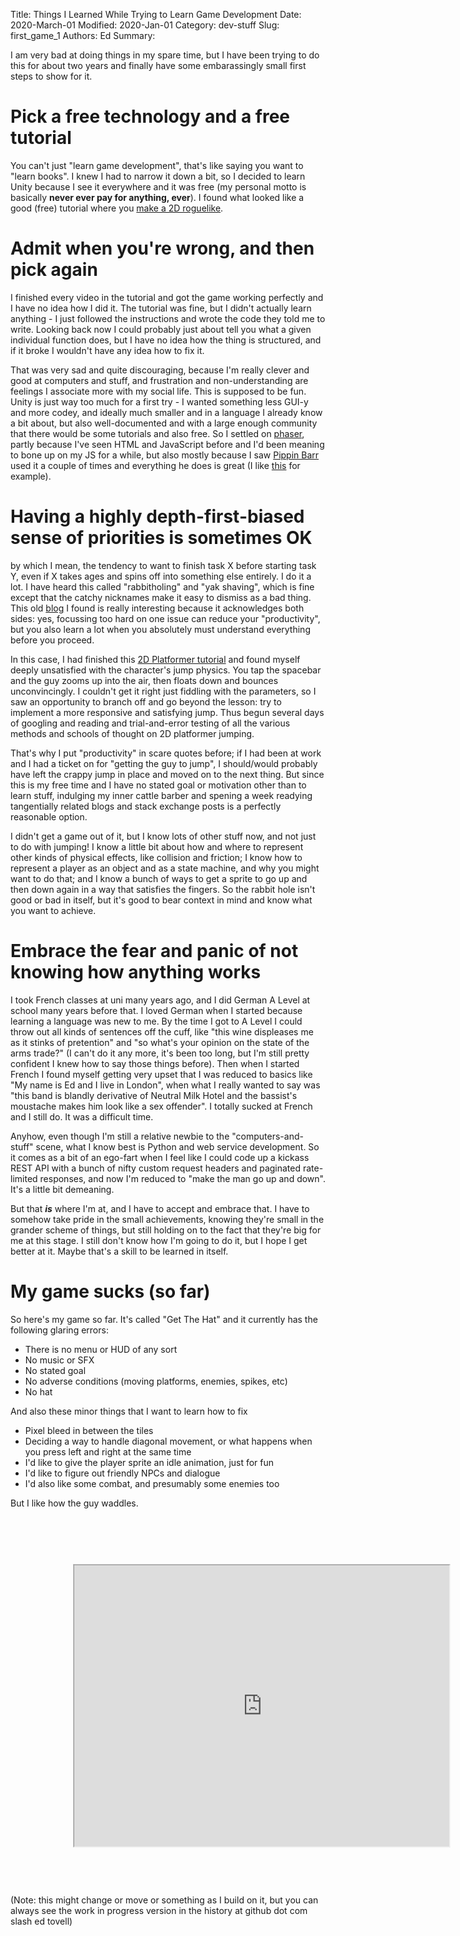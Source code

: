 Title: Things I Learned While Trying to Learn Game Development
Date: 2020-March-01
Modified: 2020-Jan-01
Category: dev-stuff
Slug: first_game_1
Authors: Ed
Summary:

I am very bad at doing things in my spare time, but I have been trying to do this for about two years and finally have some embarassingly small first steps to show for it.


# Pick a free technology and a free tutorial
You can't just "learn game development", that's like saying you want to "learn books". I knew I had to narrow it down a bit, so I decided to learn Unity because I see it everywhere and it was free (my personal motto is basically **never ever pay for anything, ever**). I found what looked like a good (free) tutorial where you [make a 2D roguelike](https://learn.unity.com/project/2d-roguelike-tutorial).


# Admit when you're wrong, and then pick again
I finished every video in the tutorial and got the game working perfectly and I have no idea how I did it. The tutorial was fine, but I didn't actually learn anything - I just followed the instructions and wrote the code they told me to write. Looking back now I could probably just about tell you what a given individual function does, but I have no idea how the thing is structured, and if it broke I wouldn't have any idea how to fix it.

That was very sad and quite discouraging, because I'm really clever and good at computers and stuff, and frustration and non-understanding are feelings I associate more with my social life. This is supposed to be fun. Unity is just way too much for a first try - I wanted something less GUI-y and more codey, and ideally much smaller and in a language I already know a bit about, but also well-documented and with a large enough community that there would be some tutorials and also free. So I settled on [phaser](http://www.phaser.io/), partly because I've seen HTML and JavaScript before and I'd been meaning to bone up on my JS for a while, but also mostly because I saw [Pippin Barr](pippinbarr.com) used it a couple of times and everything he does is great (I like [this](http://www.pippinbarr.com/games/getxavoidy) for example).


# Having a highly depth-first-biased sense of priorities is sometimes OK
by which I mean, the tendency to want to finish task X before starting task Y, even if X takes ages and spins off into something else entirely. I do it a lot. I have heard this called "rabbitholing" and "yak shaving", which is fine except that the catchy nicknames make it easy to dismiss as a bad thing. This old [blog](https://mariapacana.tumblr.com/post/78260425415/the-never-ending-patch) I found is really interesting because it acknowledges both sides: yes, focussing too hard on one issue can reduce your "productivity", but you also learn a lot when you absolutely must understand everything before you proceed.

In this case, I had finished this [2D Platformer tutorial](https://phaser.io/news/2018/04/phaser-3-platformer-tutorial) and found myself deeply unsatisfied with the character's jump physics. You tap the spacebar and the guy zooms up into the air, then floats down and bounces unconvincingly. I couldn't get it right just fiddling with the parameters, so I saw an opportunity to branch off and go beyond the lesson: try to implement a more responsive and satisfying jump. Thus begun several days of googling and reading and trial-and-error testing of all the various methods and schools of thought on 2D platformer jumping.

That's why I put "productivity" in scare quotes before; if I had been at work and I had a ticket on for "getting the guy to jump", I should/would probably have left the crappy jump in place and moved on to the next thing. But since this is my free time and I have no stated goal or motivation other than to learn stuff, indulging my inner cattle barber and spening a week readying tangentially related blogs and stack exchange posts is a perfectly reasonable option.

I didn't get a game out of it, but I know lots of other stuff now, and not just to do with jumping! I know a little bit about how and where to represent other kinds of physical effects, like collision and friction; I know how to represent a player as an object and as a state machine, and why you might want to do that; and I know a bunch of ways to get a sprite to go up and then down again in a way that satisfies the fingers. So the rabbit hole isn't good or bad in itself, but it's good to bear context in mind and know what you want to achieve. 


# Embrace the fear and panic of not knowing how anything works
I took French classes at uni many years ago, and I did German A Level at school many years before that. I loved German when I started because learning a language was new to me. By the time I got to A Level I could throw out all kinds of sentences off the cuff, like "this wine displeases me as it stinks of pretention" and "so what's your opinion on the state of the arms trade?" (I can't do it any more, it's been too long, but I'm still pretty confident I knew how to say those things before). Then when I started French I found myself getting very upset that I was reduced to basics like "My name is Ed and I live in London", when what I really wanted to say was "this band is blandly derivative of Neutral Milk Hotel and the bassist's moustache makes him look like a sex offender". I totally sucked at French and I still do. It was a difficult time.

Anyhow, even though I'm still a relative newbie to the "computers-and-stuff" scene, what I know best is Python and web service development. So it comes as a bit of an ego-fart when I feel like I could code up a kickass REST API with a bunch of nifty custom request headers and paginated rate-limited responses, and now I'm reduced to "make the man go up and down". It's a little bit demeaning.

But that ***is*** where I'm at, and I have to accept and embrace that. I have to somehow take pride in the small achievements, knowing they're small in the grander scheme of things, but still holding on to the fact that they're big for me at this stage. I still don't know how I'm going to do it, but I hope I get better at it. Maybe that's a skill to be learned in itself.


# My game sucks (so far)
So here's my game so far. It's called "Get The Hat" and it currently has the following glaring errors:

 * There is no menu or HUD of any sort
 * No music or SFX
 * No stated goal
 * No adverse conditions (moving platforms, enemies, spikes, etc)
 * No hat

And also these minor things that I want to learn how to fix

 * Pixel bleed in between the tiles
 * Deciding a way to handle diagonal movement, or what happens when you press left and right at the same time
 * I'd like to give the player sprite an idle animation, just for fun
 * I'd like to figure out friendly NPCs and dialogue
 * I'd also like some combat, and presumably some enemies too

But I like how the guy waddles.
<div>
	<iframe src="http://edtovell.com/get-the-hat-v1/" height=600 width=800 style="transform: scale(0.75);"></iframe>
</div>
(Note: this might change or move or something as I build on it, but you can always see the work in progress version in the history at github dot com slash ed tovell)
